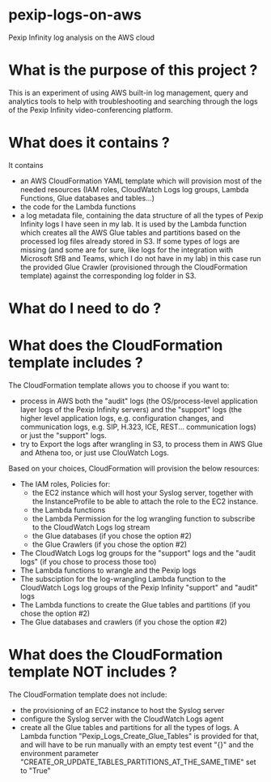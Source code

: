 # pexip-logs-on-aws
Pexip Infinity log analysis on the AWS cloud

# What  is the purpose of this project ?
This is an experiment of using AWS built-in log management, query and analytics tools to help with troubleshooting and searching through the logs of the Pexip Infinity video-conferencing platform.

# What does it contains ?
It contains
  - an AWS CloudFormation YAML template which will provision most of the needed resources (IAM roles, CloudWatch Logs log groups, Lambda Functions, Glue databases and tables...)
  - the code for the Lambda functions
  - a log metadata file, containing the data structure of all the types of Pexip Infinity logs I have seen in my lab. It is used by the Lambda function which creates all the AWS Glue tables and partitions based on the processed log files already stored in S3. If some types of logs are missing (and some are for sure, like logs for the integration with Microsoft SfB and Teams, which I do not have in my lab) in this case run the provided Glue Crawler (provisioned through the CloudFormation template) against the corresponding log folder in S3.
  
# What do I need to do ?

# What does the CloudFormation template includes ?
The CloudFormation template allows you to choose if you want to:
  - process in AWS both the "audit" logs (the OS/process-level application layer logs of the Pexip Infinity servers) and the "support" logs (the higher level application logs, e.g. configuration changes, and communication logs, e.g. SIP, H.323, ICE, REST... communication logs) or just the "support" logs.
  - try to Export the logs after wrangling in S3, to process them in AWS Glue and Athena too, or just use ClouWatch Logs.

Based on your choices, CloudFormation will provision the below resources:
  - The IAM roles, Policies for:
    - the EC2 instance which will host your Syslog server, together with the InstanceProfile to be able to attach the role to the EC2 instance.
    - the Lambda functions
    - the Lambda Permission for the log wrangling function to subscribe to the CloudWatch Logs log stream
    - the Glue databases (if you chose the option #2)
    - the Glue Crawlers (if you chose the option #2)
  - The CloudWatch Logs log groups for the "support" logs and the "audit logs" (if you chose to process those too)
  - The Lambda functions to wrangle and the Pexip logs
  - The subsciption for the log-wrangling Lambda function to the CloudWatch Logs log groups of the Pexip Infinity "support" and "audit" logs
  - The Lambda functions to create the Glue tables and partitions (if you chose the option #2)
  - The Glue databases and crawlers (if you chose the option #2)

# What does the CloudFormation template NOT includes ?
The CloudFormation template does not include:
  - the provisioning of an EC2 instance to host the Syslog server
  - configure the Syslog server with the CloudWatch Logs agent
  - create all the Glue tables and partitions for all the types of logs. A Lambda function "Pexip_Logs_Create_Glue_Tables" is provided for that, and will have to be run manually with an empty test event "{}" and the environment parameter "CREATE_OR_UPDATE_TABLES_PARTITIONS_AT_THE_SAME_TIME" set to "True"
